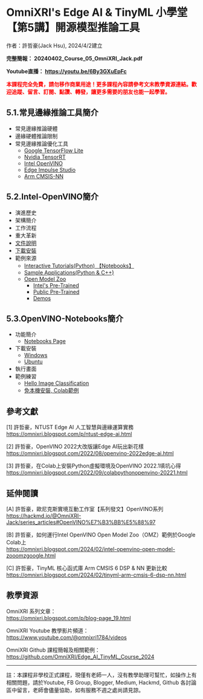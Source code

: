 # OmniXRI's Edge AI & TinyML 小學堂 【第5講】開源模型推論工具
作者：許哲豪(Jack Hsu), 2024/4/2建立

**完整簡報： 20240402_Course_05_OmniXRI_Jack.pdf**  

**Youtube直播： https://youtu.be/6By3GXuEpFc**  

**<font color="#f00">本課程完全免費，請勿移作商業用途！更多課程內容請參考文末教學資源連結。歡迎追蹤、留言、訂閱、點讚、轉發，讓更多需要的朋友也能一起學習。</font>**

## 5.1.常見邊緣推論工具簡介

- 常見邊緣推論硬體  
- 邊緣硬體推論限制  
- 常見邊緣推論優化工具  
    - [Google TensorFlow Lite](https://www.tensorflow.org/lite?hl=zh-tw)  
    - [Nvidia TensorRT](https://developer.nvidia.com/tensorrt)  
    - [Intel OpenVINO](https://docs.openvino.ai)  
    - [Edge Impulse Studio](https://edge-impulse.gitbook.io/docs)  
    - [Arm CMSIS-NN](https://www.arm.com/zh-TW/technologies/cmsis)  

## 5.2.Intel-OpenVINO簡介

- 演進歷史  
- 架構簡介  
- 工作流程  
- 重大革新  
- [文件說明](https://docs.openvino.ai)  
- [下載安裝](https://www.intel.com/content/www/us/en/developer/tools/openvino-toolkit/download.html)  
- 範例來源  
    - [Interactive Tutorials(Python) 【Notebooks】](https://docs.openvino.ai/2024/learn-openvino/interactive-tutorials-python.html)
    - [Sample Applications(Python & C++)](https://docs.openvino.ai/2024/learn-openvino/openvino-samples.html)
    - [Open Model Zoo](https://docs.openvino.ai/2024/documentation/legacy-features/model-zoo.html)
        - [Intel's Pre-Trained](https://docs.openvino.ai/2024/omz_models_group_intel.html)
        - [Public Pre-Trained](https://docs.openvino.ai/2024/omz_models_group_public.html)
        - [Demos](https://docs.openvino.ai/2024/omz_demos.html)

## 5.3.OpenVINO-Notebooks簡介 

- 功能簡介
    - [Notebooks Page](https://openvinotoolkit.github.io/openvino_notebooks/)  
- 下載安裝  
    - [Windows](https://github.com/openvinotoolkit/openvino_notebooks/wiki/Windows)  
    - [Ubuntu](https://github.com/openvinotoolkit/openvino_notebooks/wiki/Ubuntu)  
- 執行畫面  
- 範例練習  
    - [Hello Image Classification](https://github.com/openvinotoolkit/openvino_notebooks/blob/latest/notebooks/hello-world/hello-world.ipynb)
    - [免本機安裝, Colab範例](https://colab.research.google.com/github/openvinotoolkit/openvino_notebooks/blob/latest/notebooks/hello-world/hello-world.ipynb#scrollTo=bf29578c)

## 參考文獻

[1] 許哲豪，NTUST Edge AI 人工智慧與邊緣運算實務  
https://omnixri.blogspot.com/p/ntust-edge-ai.html

[2] 許哲豪，OpenVINO 2022大改版讓Edge AI玩出新花樣  
https://omnixri.blogspot.com/2022/08/openvino-2022edge-ai.html  

[3] 許哲豪，在Colab上安裝Python虛擬環境及OpenVINO 2022.1填坑心得  
https://omnixri.blogspot.com/2022/09/colabpythonopenvino-20221.html  

## 延伸閱讀

[A] 許哲豪，歐尼克斯實境互動工作室【系列發文】OpenVINO系列  
https://hackmd.io/@OmniXRI-Jack/series_articles#OpenVINO%E7%B3%BB%E5%88%97  

[B] 許哲豪，如何運行Intel OpenVINO Open Model Zoo（OMZ）範例於Google Colab上  
https://omnixri.blogspot.com/2024/02/intel-openvino-open-model-zooomzgoogle.html  

[C] 許哲豪，TinyML 核心函式庫 Arm CMSIS 6 DSP & NN 更新比較  
https://omnixri.blogspot.com/2024/02/tinyml-arm-cmsis-6-dsp-nn.html  

## 教學資源

OmniXRI 系列文章：  
https://omnixri.blogspot.com/p/blog-page_19.html

OmniXRI Youtube 教學影片頻道：  
https://www.youtube.com/@omnixri1784/videos  

OmniXRI Github 課程簡報及相關範例：  
https://github.com/OmniXRI/Edge_AI_TinyML_Course_2024

---
註：本課程非學校正式課程，現僅有老師一人，沒有教學助理可幫忙，如操作上有相關問題，請於Youtube, FB Group, Blogger, Medium, Hackmd, Github 各討論區中留言，老師會儘量協助，如有服務不週之處尚請見諒。

